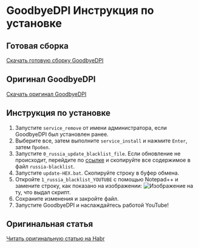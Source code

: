# GoodbyeDPI Инструкция по установке

## Готовая сборка
[Скачать готовую сборку GoodbyeDPI](https://github.com/Happyfunnysad/goodbyedpi-0.2.3rc3-2-FIX/raw/refs/heads/main/goodbyedpi-0.2.3rc3-2.rar)

## Оригинал GoodbyeDPI
[Скачать оригинал GoodbyeDPI](https://github.com/ValdikSS/GoodbyeDPI/releases/download/0.2.3rc3/goodbyedpi-0.2.3rc3-2.zip)

## Инструкция по установке

1. Запустите `service_remove` от имени администратора, если GoodbyeDPI был установлен ранее.
2. Выберите все, затем выполните `service_install` и нажмите `Enter`, затем `Пробел`.
3. Запустите `0_russia_update_blacklist_file`. Если обновление не происходит, перейдите по [ссылке](https://p.thenewone.lol/domains-export.txt) и скопируйте все содержимое в файл `russia-blacklist`.
4. Запустите `update-HEX.bat`. Скопируйте строку в буфер обмена.
5. Откройте `1_russia_blacklist_YOUTUBE` с помощью Notepad++ и замените строку, как показано на изображении:
   ![Изображение](https://github.com/user-attachments/assets/4b89e9e1-f73d-445e-8191-5fed6904ef98)
   на ту, что выдал скрипт.
6. Сохраните изменения и закройте файл.
7. Запустите GoodbyeDPI и наслаждайтесь работой YouTube!

## Оригинальная статья
[Читать оригинальную статью на Habr](https://habr.com/ru/articles/845114/)
